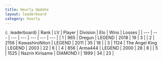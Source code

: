 ```yaml
---
title: Hourly Update
layout: leaderboard
category: hourly
---
```


{: .leaderboard}
| Rank | LV | Player | Division | Elo | Wins | Losses |
| --- | --- | --- | --- | --- | --- | --- |
| <span data-change="1">1</span> | 965 | <span title="ID: 337810">Dregun</span> | LEGEND | <span data-change="0">2018</span> | <span data-change="0">19</span> | <span data-change="0">3</span> |
| <span data-change="1">2</span> | 2156 | <span title="ID: 164871">KawashiroNitori</span> | LEGEND | <span data-change="0">2011</span> | <span data-change="0">35</span> | <span data-change="0">18</span> |
| <span data-change="1">3</span> | 1124 | <span title="ID: 547162">The Angel King</span> | LEGEND | <span data-change="0">2003</span> | <span data-change="0">22</span> | <span data-change="0">6</span> |
| <span data-change="-3">4</span> | 856 | <span title="ID: 1034">Arma444</span> | LEGEND | <span data-change="-19">2000</span> | <span data-change="0">28</span> | <span data-change="2">8</span> |
| <span data-change="2">5</span> | 1525 | <span title="ID: 315148">Nazrin Kirisame</span> | DIAMOND I | <span data-change="36">1999</span> | <span data-change="3">34</span> | <span data-change="0">23</span> |